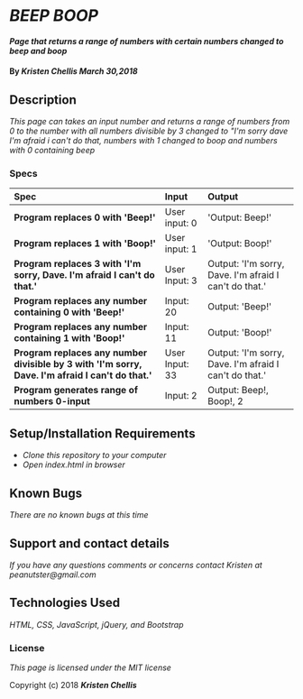 # _BEEP BOOP_

#### _Page that returns a range of numbers with certain numbers changed to beep and boop_

#### By _**Kristen Chellis March 30,2018**_

## Description

_This page can takes an input number and returns a range of numbers from 0 to the number with all numbers divisible by 3 changed to "I'm sorry dave I'm afraid i can't do that, numbers with 1 changed to boop and numbers with 0 containing beep_

### Specs
| Spec | Input | Output |
| :-------------     | :------------- | :------------- |
| **Program replaces 0 with 'Beep!'** | User input: 0 | 'Output: Beep!' |
| **Program replaces 1 with 'Boop!'** | User input: 1 | 'Output: Boop!' |
| **Program replaces 3 with 'I'm sorry, Dave. I'm afraid I can't do that.'**| User Input: 3 | Output: 'I'm sorry, Dave. I'm afraid I can't do that.' |
| **Program replaces any number containing 0 with 'Beep!'**| Input: 20 | Output: 'Beep!' |
| **Program replaces any number containing 1 with 'Boop!'** | Input: 11 | Output: 'Boop!' |
| **Program replaces any number divisible by 3 with 'I'm sorry, Dave. I'm afraid I can't do that.'**| User Input: 33 | Output: 'I'm sorry, Dave. I'm afraid I can't do that.' |
| **Program generates range of numbers 0-input**| Input: 2 | Output: Beep!, Boop!, 2 |

## Setup/Installation Requirements

* _Clone this repository to your computer_
* _Open index.html in browser_


## Known Bugs

_There are no known bugs at this time_

## Support and contact details

_If you have any questions comments or concerns contact Kristen at peanutster@gmail.com_

## Technologies Used

_HTML, CSS, JavaScript, jQuery, and Bootstrap_

### License

*This page is licensed under the MIT license*

Copyright (c) 2018 **_Kristen Chellis_**
